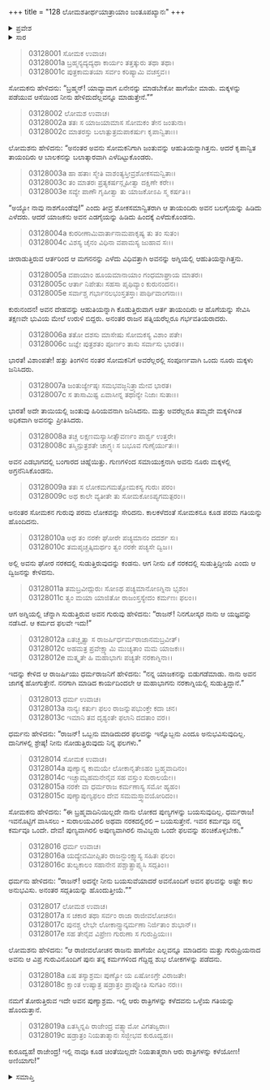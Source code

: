 +++
title = "128 ಲೋಮಶತೀರ್ಥಯಾತ್ರಾಯಾಂ ಜಂತೂಪಖ್ಯಾನಃ"
+++

<details><summary>ಪ್ರವೇಶ</summary>


।।   ಓಂ ಓಂ ನಮೋ ನಾರಾಯಣಾಯ।।   ಶ್ರೀ ವೇದವ್ಯಾಸಾಯ ನಮಃ ।।

ಶ್ರೀ ಕೃಷ್ಣದ್ವೈಪಾಯನ ವೇದವ್ಯಾಸ ವಿರಚಿತ  

**ಶ್ರೀ ಮಹಾಭಾರತ**

**ಆರಣ್ಯಕ ಪರ್ವ**

**ತೀರ್ಥಯಾತ್ರಾ ಪರ್ವ**

**ಅಧ್ಯಾಯ 128**

</details>


<details><summary>ಸಾರ</summary>

ತಾಯಂದಿರು ಚೀರಿ ಪ್ರತಿಭಟಿಸಿದರೂ ಯಾಜಕನು ಜಂತುವನ್ನು ಬಲಾತ್ಕಾರವಾಗಿ ಯಜ್ಞಕ್ಕೆ ಆಹುತಿಯನ್ನಾಗಿತ್ತುದು; ಹೋಮಧೂಮವನ್ನು ಸೇವಿಸಿ ಗರ್ಭಿಣಿಯರಾದ ರಾಜಪತ್ನಿಯರಲ್ಲಿ ಒಂದು ನೂರು ಮಕ್ಕಳು ಜನಿಸುವುದು; ಜಂತುವು ಹಿರಿಯವನಾಗಿ ಚಿಹ್ನೆಯೊಂದಿಗೆ ಅವನದೇ ತಾಯಿಯಲ್ಲಿ ಪುನಃ ಜನಿಸಿದುದು (1-9). ರಾಜ ಸೋಮಕನು ಮರಣ ಹೊಂದಿದಾಗ ತನ್ನ ಪುರೋಹಿತನು ನರಕದಲ್ಲಿ ನರಳುತ್ತಿರುವುದನ್ನು ನೋಡಿ, ಅವನಿಗೆ ಕೊಡುವ ಶಿಕ್ಷೆಯನ್ನು ತನಗೆ ಕೊಡಬೇಕೆಂದು ಧರ್ಮರಾಜನಿಗೆ ಕೇಳಿದುದು (10-12). ಒಬ್ಬನು ಮಾಡಿದುದರ ಫಲವನ್ನು ಇನ್ನೊಬ್ಬನು ಅನುಭವಿಸಲಿಕ್ಕಾಗುವುದಿಲ್ಲವೆಂದು ಧರ್ಮನು ಹೇಳಲು ಸೋಮಕನು ತನ್ನ ಪುರೋಹಿತನೊಂದಿಗೆ ತಾನೂ ಇದ್ದುಕೊಂಡು ನರಕವನ್ನು ಅನುಭವಿಸಿ ನಂತರ ಸದ್ಗತಿಯನ್ನು ಪಡೆದುದು (13-19).

</details>



> 03128001 ಸೋಮಕ ಉವಾಚ।  
03128001a ಬ್ರಹ್ಮನ್ಯದ್ಯದ್ಯಥಾ ಕಾರ್ಯಂ ತತ್ತತ್ಕುರು ತಥಾ ತಥಾ।  
03128001c ಪುತ್ರಕಾಮತಯಾ ಸರ್ವಂ ಕರಿಷ್ಯಾಮಿ ವಚಸ್ತವ।।

ಸೋಮಕನು ಹೇಳಿದನು: “ಬ್ರಹ್ಮನ್! ಯಾವ್ಯಾವಾಗ ಏನೇನನ್ನು ಮಾಡಬೇಕೋ ಹಾಗೆಯೇ ಮಾಡು. ಮಕ್ಕಳನ್ನು ಪಡೆಯುವ ಆಸೆಯಿಂದ ನೀನು ಹೇಳಿದುದೆಲ್ಲವನ್ನೂ ಮಾಡುತ್ತೇನೆ.””

> 03128002 ಲೋಮಶ ಉವಾಚ।  
03128002a ತತಃ ಸ ಯಾಜಯಾಮಾಸ ಸೋಮಕಂ ತೇನ ಜಂತುನಾ।  
03128002c ಮಾತರಸ್ತು ಬಲಾತ್ಪುತ್ರಮಪಾಕರ್ಷುಃ ಕೃಪಾನ್ವಿತಾಃ।।

ಲೋಮಶನು ಹೇಳಿದನು: “ಅನಂತರ ಅವನು ಸೋಮಕನಿಗಾಗಿ ಜಂತುವನ್ನು ಆಹುತಿಯನ್ನಾಗಿತ್ತನು. ಆದರೆ ಕೃಪಾನ್ವಿತ ತಾಯಂದಿರು ಆ ಬಾಲಕನನ್ನು ಬಲಾತ್ಕಾರವಾಗಿ ಎಳೆದಿಟ್ಟುಕೊಂಡರು.

> 03128003a ಹಾ ಹತಾಃ ಸ್ಮೇತಿ ವಾಶಂತ್ಯಸ್ತೀವ್ರಶೋಕಸಮನ್ವಿತಾಃ।  
03128003c ತಂ ಮಾತರಃ ಪ್ರತ್ಯಕರ್ಷನ್ಗೃಹೀತ್ವಾ ದಕ್ಷಿಣೇ ಕರೇ।।  
03128003e ಸವ್ಯೇ ಪಾಣೌ ಗೃಹೀತ್ವಾ ತು ಯಾಜಕೋಽಪಿ ಸ್ಮ ಕರ್ಷತಿ।।

“ಅಯ್ಯೋ ನಾವು ನಾಶಗೊಂಡೆವು!” ಎಂದು ತೀವ್ರ ಶೋಕಸಮಾನ್ವಿತರಾಗಿ ಆ ತಾಯಂದಿರು ಅವನ ಬಲಗೈಯನ್ನು ಹಿಡಿದು ಎಳೆದರು. ಆದರೆ ಯಾಜಕನು ಅವನ ಎಡಗೈಯನ್ನು ಹಿಡಿದು ಹಿಂದಕ್ಕೆ ಎಳೆದುಕೊಂಡನು.

> 03128004a ಕುರರೀಣಾಮಿವಾರ್ತಾನಾಮಪಾಕೃಷ್ಯ ತು ತಂ ಸುತಂ।  
03128004c ವಿಶಸ್ಯ ಚೈನಂ ವಿಧಿನಾ ವಪಾಮಸ್ಯ ಜುಹಾವ ಸಃ।।

ಚೀರಾಡುತ್ತಿರುವ ಆರ್ತರಿಂದ ಆ ಮಗನನನ್ನು ಎಳೆದು ವಿಧಿವತ್ತಾಗಿ ಅವನನ್ನು ಅಗ್ನಿಯಲ್ಲಿ ಆಹುತಿಯನ್ನಾಗಿತ್ತನು.

> 03128005a ವಪಾಯಾಂ ಹೂಯಮಾನಾಯಾಂ ಗಂಧಮಾಘ್ರಾಯ ಮಾತರಃ।   
03128005c ಆರ್ತಾ ನಿಪೇತುಃ ಸಹಸಾ ಪೃಥಿವ್ಯಾಂ ಕುರುನಂದನ।।  
03128005e ಸರ್ವಾಶ್ಚ ಗರ್ಭಾನಲಭಂಸ್ತತಸ್ತಾಃ ಪಾರ್ಥಿವಾಂಗನಾಃ।।

ಕುರುನಂದನ! ಅವನ ದೇಹವನ್ನು ಆಹುತಿಯನ್ನಾಗಿ ಕೊಡುತ್ತಿರುವಾಗ ಆರ್ತ ತಾಯಂದಿರು ಆ ಹೊಗೆಯನ್ನು ಸೇವಿಸಿ ತಕ್ಷಣವೇ ಭುವಿಯ ಮೇಲೆ ಉರುಳಿ ಬಿದ್ದರು. ಅನಂತರ ರಾಜನ ಪತ್ನಿಯರೆಲ್ಲರೂ ಗರ್ಭವತಿಯರಾದರು.

> 03128006a ತತೋ ದಶಸು ಮಾಸೇಷು ಸೋಮಕಸ್ಯ ವಿಶಾಂ ಪತೇ।  
03128006c ಜಜ್ಞೇ ಪುತ್ರಶತಂ ಪೂರ್ಣಂ ತಾಸು ಸರ್ವಾಸು ಭಾರತ।।

ಭಾರತ! ವಿಶಾಂಪತೇ! ಹತ್ತು ತಿಂಗಳಿನ ನಂತರ ಸೋಮಕನಿಗೆ ಅವರೆಲ್ಲರಲ್ಲಿ ಸಂಪೂರ್ಣವಾಗಿ ಒಂದು ನೂರು ಮಕ್ಕಳು ಜನಿಸಿದರು.

> 03128007a ಜಂತುರ್ಜ್ಯೇಷ್ಠಃ ಸಮಭವಜ್ಜನಿತ್ರ್ಯಾಮೇವ ಭಾರತ।  
03128007c ಸ ತಾಸಾಮಿಷ್ಟ ಏವಾಸೀನ್ನ ತಥಾನ್ಯೇ ನಿಜಾಃ ಸುತಾಃ।।

ಭಾರತ! ಅದೇ ತಾಯಿಯಲ್ಲಿ ಜಂತುವು ಹಿರಿಯವನಾಗಿ ಜನಿಸಿದನು. ಮತ್ತು ಅವರೆಲ್ಲರೂ ತಮ್ಮದೇ ಮಕ್ಕಳಿಗಿಂತ ಅಧಿಕವಾಗಿ ಅವನನ್ನು ಪ್ರೀತಿಸಿದರು.

> 03128008a ತಚ್ಚ ಲಕ್ಷಣಮಸ್ಯಾಸೀತ್ಸೌವರ್ಣಂ ಪಾರ್ಶ್ವ ಉತ್ತರೇ।  
03128008c ತಸ್ಮಿನ್ಪುತ್ರಶತೇ ಚಾಗ್ರ್ಯಃ ಸ ಬಭೂವ ಗುಣೈರ್ಯುತಃ।।

ಅವನ ಎಡಭಾಗದಲ್ಲಿ ಬಂಗಾರದ ಚಿಹ್ನೆಯಿತ್ತು. ಗುಣಗಳಿಂದ ಸಮಾಯುಕ್ತನಾಗಿ ಅವನು ನೂರು ಮಕ್ಕಳಲ್ಲಿ ಅಗ್ರನೆನಿಸಿಕೊಂಡನು.

> 03128009a ತತಃ ಸ ಲೋಕಮಗಮತ್ಸೋಮಕಸ್ಯ ಗುರುಃ ಪರಂ।  
03128009c ಅಥ ಕಾಲೇ ವ್ಯತೀತೇ ತು ಸೋಮಕೋಽಪ್ಯಗಮತ್ಪರಂ।।

ಅನಂತರ ಸೋಮಕನ ಗುರುವು ಪರಮ ಲೋಕವನ್ನು ಸೇರಿದನು. ಕಾಲಕಳೆದಂತೆ ಸೋಮಕನೂ ಕೂಡ ಪರಮ ಗತಿಯನ್ನು ಹೊಂದಿದನು.

> 03128010a ಅಥ ತಂ ನರಕೇ ಘೋರೇ ಪಚ್ಯಮಾನಂ ದದರ್ಶ ಸಃ।  
03128010c ತಮಪೃಚ್ಚತ್ಕಿಮರ್ಥಂ ತ್ವಂ ನರಕೇ ಪಚ್ಯಸೇ ದ್ವಿಜ।।

ಅಲ್ಲಿ ಅವನು ಘೋರ ನರಕದಲ್ಲಿ ಸುಡುತ್ತಿರುವುದನ್ನು ಕಂಡನು. ಆಗ ನೀನು ಏಕೆ ನರಕದಲ್ಲಿ ಸುಡುತ್ತಿದ್ದೀಯೆ ಎಂದು ಆ ದ್ವಿಜನನ್ನು ಕೇಳಿದನು.

> 03128011a ತಮಬ್ರವೀದ್ಗುರುಃ ಸೋಽಥ ಪಚ್ಯಮಾನೋಽಗ್ನಿನಾ ಭೃಶಂ।  
03128011c ತ್ವಂ ಮಯಾ ಯಾಜಿತೋ ರಾಜಂಸ್ತಸ್ಯೇದಂ ಕರ್ಮಣಃ ಫಲಂ।।

ಆಗ ಅಗ್ನಿಯಲ್ಲಿ ಚೆನ್ನಾಗಿ ಸುಡುತ್ತಿರುವ ಅವನ ಗುರುವು ಹೇಳಿದನು: “ರಾಜನ್! ನಿನಗೋಸ್ಕರ ನಾನು ಆ ಯಜ್ಞವನ್ನು ನಡೆಸಿದೆ. ಆ ಕರ್ಮದ ಫಲವೇ ಇದು!”

> 03128012a ಏತಚ್ಛೃತ್ವಾ ಸ ರಾಜರ್ಷಿರ್ಧರ್ಮರಾಜಾನಮಬ್ರವೀತ್।   
03128012c ಅಹಮತ್ರ ಪ್ರವೇಕ್ಷ್ಯಾಮಿ ಮುಚ್ಯತಾಂ ಮಮ ಯಾಜಕಃ।।  
03128012e ಮತ್ಕೃತೇ ಹಿ ಮಹಾಭಾಗಃ ಪಚ್ಯತೇ ನರಕಾಗ್ನಿನಾ।।

ಇದನ್ನು ಕೇಳಿದ ಆ ರಾಜರ್ಷಿಯು ಧರ್ಮರಾಜನಿಗೆ ಹೇಳಿದನು: “ನನ್ನ ಯಾಜಕನನ್ನು ಬಿಡುಗಡೆಮಾಡು. ನಾನು ಅವನ ಜಾಗಕ್ಕೆ ಹೋಗುತ್ತೇನೆ. ನನಗಾಗಿ ಮಾಡಿದ ಕಾರ್ಯದಿಂದಲೇ ಆ ಮಹಾಭಾಗನು ನರಕಾಗ್ನಿಯಲ್ಲಿ ಸುಡುತ್ತಿದ್ದಾನೆ.”

> 03128013 ಧರ್ಮ ಉವಾಚ।  
03128013a ನಾನ್ಯಃ ಕರ್ತುಃ ಫಲಂ ರಾಜನ್ನುಪಭುಂಕ್ತೇ ಕದಾ ಚನ।  
03128013c ಇಮಾನಿ ತವ ದೃಶ್ಯಂತೇ ಫಲಾನಿ ದದತಾಂ ವರ।।

ಧರ್ಮನು ಹೇಳಿದನು: “ರಾಜನ್! ಒಬ್ಬನು ಮಾಡಿದುದರ ಫಲವನ್ನು ಇನ್ನೊಬ್ಬನು ಎಂದೂ ಅನುಭವಿಸುವುದಿಲ್ಲ. ದಾನಿಗಳಲ್ಲಿ ಶ್ರೇಷ್ಠ! ನೀನು ನೋಡುತ್ತಿರುವುದು ನಿನ್ನ ಫಲಗಳು.”

> 03128014 ಸೋಮಕ ಉವಾಚ।  
03128014a ಪುಣ್ಯಾನ್ನ ಕಾಮಯೇ ಲೋಕಾನೃತೇಽಹಂ ಬ್ರಹ್ಮವಾದಿನಂ।   
03128014c ಇಚ್ಚಾಮ್ಯಹಮನೇನೈವ ಸಹ ವಸ್ತುಂ ಸುರಾಲಯೇ।।  
03128015a ನರಕೇ ವಾ ಧರ್ಮರಾಜ ಕರ್ಮಣಾಸ್ಯ ಸಮೋ ಹ್ಯಹಂ।  
03128015c ಪುಣ್ಯಾಪುಣ್ಯಫಲಂ ದೇವ ಸಮಮಸ್ತ್ವಾವಯೋರಿದಂ।।

ಸೋಮಕನು ಹೇಳಿದನು: “ಈ ಬ್ರಹ್ಮವಾದಿನಿಯಿಲ್ಲದೇ ನಾನು ಲೋಕದ ಪುಣ್ಯಗಳನ್ನು ಬಯಸುವುದಿಲ್ಲ. ಧರ್ಮರಾಜ! ಇವನೊಟ್ಟಿಗೆ ವಾಸಿಸಲು - ಸುರಾಲಯವಿರಲಿ ಅಥವಾ ನರಕದಲ್ಲಿರಲಿ – ಬಯಸುತ್ತೇನೆ. ಇವನ ಕರ್ಮವೂ ನನ್ನ ಕರ್ಮವೂ ಒಂದೇ. ದೇವ! ಪುಣ್ಯವಾಗಿರಲಿ ಅಪುಣ್ಯವಾಗಿರಲಿ ನಾವಿಬ್ಬರು ಒಂದೇ ಫಲವನ್ನು ಹಂಚಿಕೊಳ್ಳಬೇಕು.”

> 03128016 ಧರ್ಮ ಉವಾಚ।  
03128016a ಯದ್ಯೇವಮೀಪ್ಸಿತಂ ರಾಜನ್ಭುಂಕ್ಷ್ವಾಸ್ಯ ಸಹಿತಃ ಫಲಂ।  
03128016c ತುಲ್ಯಕಾಲಂ ಸಹಾನೇನ ಪಶ್ಚಾತ್ಪ್ರಾಪ್ಸ್ಯಸಿ ಸದ್ಗತಿಂ।।

ಧರ್ಮನು ಹೇಳಿದನು: “ರಾಜನ್! ಅದನ್ನೇ ನೀನು ಬಯಸುವೆಯಾದರೆ ಅವನೊಂದಿಗೆ ಅವನ ಫಲವನ್ನು ಅಷ್ಟೇ ಕಾಲ ಅನುಭವಿಸು. ಅನಂತರ ಸದ್ಗತಿಯನ್ನು ಹೊಂದುತ್ತೀಯೆ.””

> 03128017 ಲೋಮಶ ಉವಾಚ।  
03128017a ಸ ಚಕಾರ ತಥಾ ಸರ್ವಂ ರಾಜಾ ರಾಜೀವಲೋಚನಃ।  
03128017c ಪುನಶ್ಚ ಲೇಭೇ ಲೋಕಾನ್ಸ್ವಾನ್ಕರ್ಮಣಾ ನಿರ್ಜಿತಾಂ ಶುಭಾನ್।।  
03128017e ಸಹ ತೇನೈವ ವಿಪ್ರೇಣ ಗುರುಣಾ ಸ ಗುರುಪ್ರಿಯಃ।।

ಲೋಮಶನು ಹೇಳಿದನು: “ಆ ರಾಜೀವಲೋಚನ ರಾಜನು ಹಾಗೆಯೇ ಎಲ್ಲವನ್ನೂ ಮಾಡಿದನು ಮತ್ತು ಗುರುಪ್ರಿಯನಾದ ಅವನು ಆ ವಿಪ್ರ ಗುರುವಿನೊಂದಿಗೆ ಪುನಃ ತನ್ನ ಕರ್ಮಗಳಿಂದ ಗೆದ್ದಿದ್ದ ಶುಭ ಲೋಕಗಳನ್ನು ಪಡೆದನು.

> 03128018a ಏಷ ತಸ್ಯಾಶ್ರಮಃ ಪುಣ್ಯೋ ಯ ಏಷೋಽಗ್ರೇ ವಿರಾಜತೇ।  
03128018c ಕ್ಷಾಂತ ಉಷ್ಯಾತ್ರ ಷಡ್ರಾತ್ರಂ ಪ್ರಾಪ್ನೋತಿ ಸುಗತಿಂ ನರಃ।।

ನಮಗೆ ತೋರುತ್ತಿರುವ ಇದೇ ಅವನ ಪುಣ್ಯಾಶ್ರಮ. ಇಲ್ಲಿ ಆರು ರಾತ್ರಿಗಳನ್ನು ಕಳೆದವನು ಒಳ್ಳೆಯ ಗತಿಯನ್ನು ಹೊಂದುತ್ತಾನೆ.

> 03128019a ಏತಸ್ಮಿನ್ನಪಿ ರಾಜೇಂದ್ರ ವತ್ಸ್ಯಾಮೋ ವಿಗತಜ್ವರಾಃ।  
03128019c ಷಡ್ರಾತ್ರಂ ನಿಯತಾತ್ಮಾನಃ ಸಜ್ಜೀಭವ ಕುರೂದ್ವಹ।।

ಕುರೂದ್ವಹ! ರಾಜೇಂದ್ರ! ಇಲ್ಲಿ ನಾವೂ ಕೂಡ ಚಿಂತೆಯಿಲ್ಲದೇ ನಿಯತಾತ್ಮರಾಗಿ ಆರು ರಾತ್ರಿಗಳನ್ನು ಕಳೆಯೋಣ! ಅಣಿಯಾಗು!”


<details><summary>ಸಮಾಪ್ತಿ</summary>

ಇತಿ ಶ್ರೀ ಮಹಾಭಾರತೇ ಆರಣ್ಯಕಪರ್ವಣಿ ತೀರ್ಥಯಾತ್ರಾಪರ್ವಣಿ ಲೋಮಶತೀರ್ಥಯಾತ್ರಾಯಾಂ ಜಂತೂಪಖ್ಯಾನೇ ಅಷ್ಟವಿಂಶತ್ಯಧಿಕಶತತಮೋಽಧ್ಯಾಯಃ।  
ಇದು ಮಹಾಭಾರತದ ಆರಣ್ಯಕಪರ್ವದಲ್ಲಿ ತೀರ್ಥಯಾತ್ರಾಪರ್ವದಲ್ಲಿ ಲೋಮಶತೀರ್ಥಯಾತ್ರೆಯಲ್ಲಿ ಜಂತೂಪಖ್ಯಾನದಲ್ಲಿ ನೂರಾಇಪ್ಪತ್ತೆಂಟನೆಯ ಅಧ್ಯಾಯವು.



</details>
